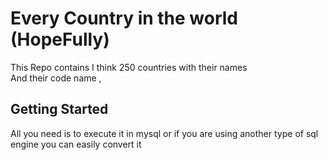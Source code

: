 # Every Country in the world (HopeFully)
This Repo contains I think 250 countries with their names<br>
And their code name ,
## Getting Started
All you need is to execute it in mysql or if you are using another type of sql engine you can easily convert it

